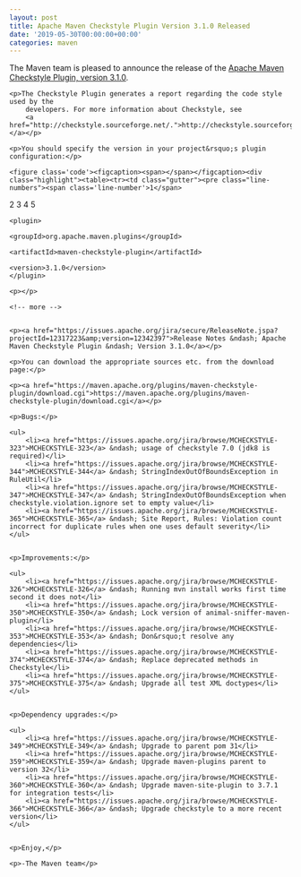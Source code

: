```yaml
---
layout: post
title: Apache Maven Checkstyle Plugin Version 3.1.0 Released
date: '2019-05-30T00:00:00+00:00'
categories: maven
---
```

<div class="entry-content"><p>The Maven team is pleased to announce the release of the
    <a href="http://maven.apache.org/plugins/maven-checkstyle-plugin/">Apache Maven Checkstyle Plugin, version 3.1.0</a>.</p>

    <p>The Checkstyle Plugin generates a report regarding the code style used by the
        developers. For more information about Checkstyle, see
        <a href="http://checkstyle.sourceforge.net/.">http://checkstyle.sourceforge.net/.</a></p>

    <p>You should specify the version in your project&rsquo;s plugin configuration:</p>

    <figure class='code'><figcaption><span></span></figcaption><div class="highlight"><table><tr><td class="gutter"><pre class="line-numbers"><span class='line-number'>1</span>
<span class='line-number'>2</span>
<span class='line-number'>3</span>
<span class='line-number'>4</span>
<span class='line-number'>5</span>
</pre></td><td class='code'><pre><code class='xml'><span class='line'><span class="nt">&lt;plugin&gt;</span>
</span><span class='line'>  <span class="nt">&lt;groupId&gt;</span>org.apache.maven.plugins<span class="nt">&lt;/groupId&gt;</span>
</span><span class='line'>  <span class="nt">&lt;artifactId&gt;</span>maven-checkstyle-plugin<span class="nt">&lt;/artifactId&gt;</span>
</span><span class='line'>  <span class="nt">&lt;version&gt;</span>3.1.0<span class="nt">&lt;/version&gt;</span>
</span><span class='line'><span class="nt">&lt;/plugin&gt;</span>
</span></code></pre></td></tr></table></div></figure>


    <p></p>

    <!-- more -->


    <p><a href="https://issues.apache.org/jira/secure/ReleaseNote.jspa?projectId=12317223&amp;version=12342397">Release Notes &ndash; Apache Maven Checkstyle Plugin &ndash; Version 3.1.0</a></p>

    <p>You can download the appropriate sources etc. from the download page:</p>

    <p><a href="https://maven.apache.org/plugins/maven-checkstyle-plugin/download.cgi">https://maven.apache.org/plugins/maven-checkstyle-plugin/download.cgi</a></p>

    <p>Bugs:</p>

    <ul>
        <li><a href="https://issues.apache.org/jira/browse/MCHECKSTYLE-323">MCHECKSTYLE-323</a> &ndash; usage of checkstyle 7.0 (jdk8 is required)</li>
        <li><a href="https://issues.apache.org/jira/browse/MCHECKSTYLE-344">MCHECKSTYLE-344</a> &ndash; StringIndexOutOfBoundsException in RuleUtil</li>
        <li><a href="https://issues.apache.org/jira/browse/MCHECKSTYLE-347">MCHECKSTYLE-347</a> &ndash; StringIndexOutOfBoundsException when checkstyle.violation.ignore set to empty value</li>
        <li><a href="https://issues.apache.org/jira/browse/MCHECKSTYLE-365">MCHECKSTYLE-365</a> &ndash; Site Report, Rules: Violation count incorrect for duplicate rules when one uses default severity</li>
    </ul>


    <p>Improvements:</p>

    <ul>
        <li><a href="https://issues.apache.org/jira/browse/MCHECKSTYLE-326">MCHECKSTYLE-326</a> &ndash; Running mvn install works first time second it does not</li>
        <li><a href="https://issues.apache.org/jira/browse/MCHECKSTYLE-350">MCHECKSTYLE-350</a> &ndash; Lock version of animal-sniffer-maven-plugin</li>
        <li><a href="https://issues.apache.org/jira/browse/MCHECKSTYLE-353">MCHECKSTYLE-353</a> &ndash; Don&rsquo;t resolve any dependencies</li>
        <li><a href="https://issues.apache.org/jira/browse/MCHECKSTYLE-374">MCHECKSTYLE-374</a> &ndash; Replace deprecated methods in Checkstyle</li>
        <li><a href="https://issues.apache.org/jira/browse/MCHECKSTYLE-375">MCHECKSTYLE-375</a> &ndash; Upgrade all test XML doctypes</li>
    </ul>


    <p>Dependency upgrades:</p>

    <ul>
        <li><a href="https://issues.apache.org/jira/browse/MCHECKSTYLE-349">MCHECKSTYLE-349</a> &ndash; Upgrade to parent pom 31</li>
        <li><a href="https://issues.apache.org/jira/browse/MCHECKSTYLE-359">MCHECKSTYLE-359</a> &ndash; Upgrade maven-plugins parent to version 32</li>
        <li><a href="https://issues.apache.org/jira/browse/MCHECKSTYLE-360">MCHECKSTYLE-360</a> &ndash; Upgrade maven-site-plugin to 3.7.1 for integration tests</li>
        <li><a href="https://issues.apache.org/jira/browse/MCHECKSTYLE-366">MCHECKSTYLE-366</a> &ndash; Upgrade checkstyle to a more recent version</li>
    </ul>


    <p>Enjoy,</p>

    <p>-The Maven team</p>
</div>

